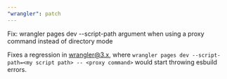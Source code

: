 ```yaml
---
"wrangler": patch
---
```


Fix: wrangler pages dev --script-path argument when using a proxy command instead of directory mode

Fixes a regression in wrangler@3.x, where `wrangler pages dev --script-path=<my script path> -- <proxy command>` would start throwing esbuild errors.
